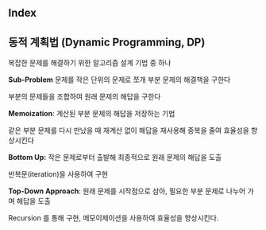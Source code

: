 ## Index





## **동적 계획법 (Dynamic Programming, DP)**

복잡한 문제를 해결하기 위한 알고리즘 설계 기법 중 하나

**Sub-Problem** 문제를 작은 단위의 문제로 쪼개 부분 문제의 해결책을 구한다

부분의 문제들을 조합하여 원래 문제의 해답을 구한다

**Memoization**:  계산된 부분 문제의 해답을 저장하는 기법

같은 부분 문제를 다시 만났을 때 재계산 없이 해답을 재사용해 중복을 줄여 효율성을 향상시킨다

**Bottom Up:**  작은 문제로부터 출발해 최종적으로 원래 문제의 해답을 도출

반복문(iteration)을 사용하여 구현

**Top-Down Approach**: 원래 문제를 시작점으로 삼아, 필요한 부분 문제로 나누어 가며 해답을 도출

Recursion 를 통해 구현, 메모이제이션을 사용하여 효율성을 향상시킨다.